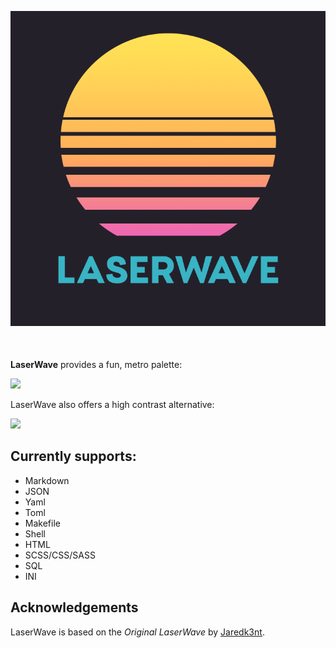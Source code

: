 <p align="center" style="margin-bottom: 50px">
  <img alt="LaserWave logo" src="Images/extension/laserwave-logo.png">
</p>

<!--
🎈 To give users an idea of what your theme looks like, it's a great idea to show big, beautiful screenshots of your theme in action:
-->

**LaserWave** provides a fun, metro palette:

![](https://nova.app/images/en/dark/editor.png)

<!--
🎈 If your extension provides multiple variations, don't forget to show those too!
-->

LaserWave also offers a high contrast alternative:

![](https://nova.app/images/en/light/editor.png)

## Currently supports:

- Markdown
- JSON
- Yaml
- Toml
- Makefile
- Shell
- HTML
- SCSS/CSS/SASS
- SQL
- INI

## Acknowledgements

LaserWave is based on the _Original LaserWave_ by [Jaredk3nt](https://github.com/Jaredk3nt/laserwave).
